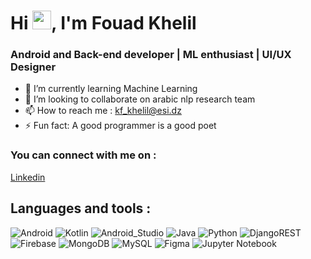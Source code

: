 

<h1 align="left">Hi <img src="https://raw.githubusercontent.com/MartinHeinz/MartinHeinz/master/wave.gif" width="30px">, I'm Fouad Khelil</h1>
<h3 align="left">  Android and Back-end developer | ML enthusiast | UI/UX Designer </h3>

- 🌱 I’m currently learning Machine Learning
- 💞️ I’m looking to collaborate on arabic nlp research team 
- 📫 How to reach me : kf_khelil@esi.dz
- ⚡ Fun fact: A good programmer is a good poet

<h3 align="left">You can connect with me on :</h3>
<p align="left">
<a href="https://www.linkedin.com/in/khelil-fouad-369a7021b/" target="blank">Linkedin</a>
</p>

## Languages and tools :
![Android](https://img.shields.io/badge/Android-3DDC84?style=for-the-badge&logo=android&logoColor=white&labelColor=101010)
![Kotlin](https://img.shields.io/badge/Kotlin-0095D5?style=for-the-badge&logo=kotlin&logoColor=white&labelColor=101010)
![Android_Studio](https://img.shields.io/badge/Android_Studio-3DDC84?style=for-the-badge&logo=android-studio&logoColor=white&labelColor=101010)
![Java](https://img.shields.io/badge/Java-007396?style=for-the-badge&logo=java&logoColor=white&labelColor=101010)
![Python](https://img.shields.io/badge/Python-yellow?style=for-the-badge&logo=python&logoColor=white&labelColor=101010)
![DjangoREST](https://img.shields.io/badge/DJANGO-REST-ff1709?style=for-the-badge&logo=django&logoColor=white&color=ff1709&labelColor=gray)
![Firebase](https://img.shields.io/badge/Firebase-FFCA28?style=for-the-badge&logo=firebase&logoColor=white&labelColor=101010)
![MongoDB](https://img.shields.io/badge/MongoDB-47A248?style=for-the-badge&logo=mongodb&logoColor=white&labelColor=101010)
![MySQL](https://img.shields.io/badge/MySQL-4479A1?style=for-the-badge&logo=mysql&logoColor=white&labelColor=101010)
![Figma](https://img.shields.io/badge/figma-%23F24E1E.svg?style=for-the-badge&logo=figma&logoColor=white)
![Jupyter Notebook](https://img.shields.io/badge/jupyter-%23FA0F00.svg?style=for-the-badge&logo=jupyter&logoColor=white)


<!---
Fouad-Khelil/Fouad-Khelil is a ✨ special ✨ repository because its `README.md` (this file) appears on your GitHub profile.
You can click the Preview link to take a look at your changes.
--->
